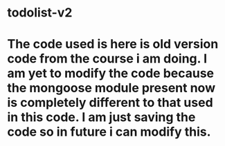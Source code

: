 # todolist-v2
# The code used is here is old version code from the course i am doing. I am yet to modify the code because the mongoose module present now is completely different to that used in this code. I am just saving the code so in future i can modify this.
